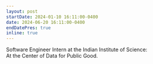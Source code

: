 ```yaml
---
layout: post
startDate: 2024-01-10 16:11:00-0400
date: 2024-06-20 16:11:00-0400
endDatePres: true
inline: true
---
```


Software Engineer Intern at the Indian Institute of Science:
<br>
At the Center of Data for Public Good.